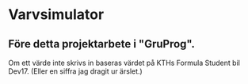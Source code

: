# Varvsimulator
## Före detta projektarbete i "GruProg".
Om ett värde inte skrivs in baseras värdet på KTHs Formula Student bil Dev17. (Eller en siffra jag dragit ur ärslet.)
